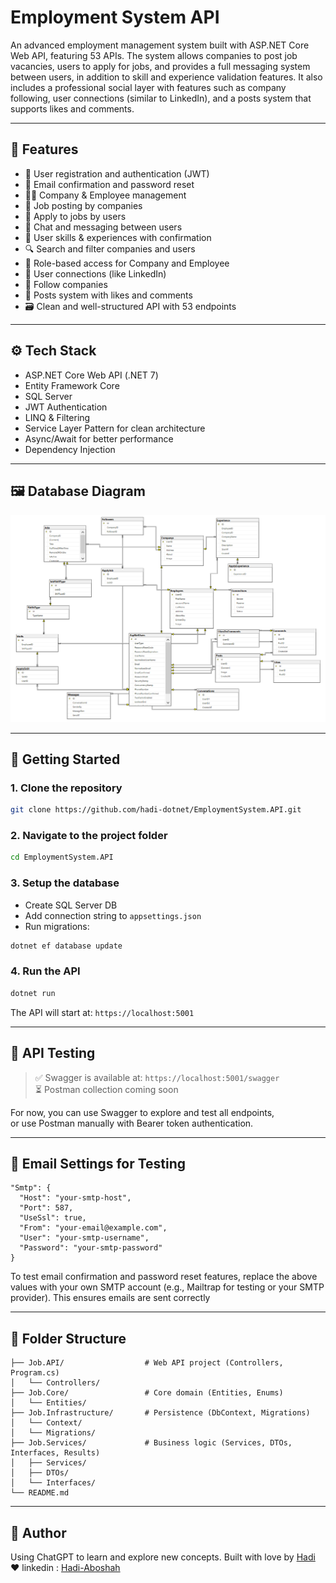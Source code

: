 # Employment System API

An advanced employment management system built with ASP.NET Core Web API, featuring 53 APIs. The system allows companies to post job vacancies, users to apply for jobs, and provides a full messaging system between users, in addition to skill and experience validation features. It also includes a professional social layer with features such as company following, user connections (similar to LinkedIn), and a posts system that supports likes and comments.

---

## 📌 Features

- 🔐 User registration and authentication (JWT)
- 📧 Email confirmation and password reset
- 🧑‍💼 Company & Employee management
- 📄 Job posting by companies
- 📝 Apply to jobs by users
- 💬 Chat and messaging between users
- 🧠 User skills & experiences with confirmation
- 🔍 Search and filter companies and users
- 📑 Role-based access for Company and Employee
- 🤝 User connections (like LinkedIn)
- 🏢 Follow companies
- 📰 Posts system with likes and comments
- 🗃️ Clean and well-structured API with 53 endpoints

---

## ⚙️ Tech Stack

- ASP.NET Core Web API (.NET 7)
- Entity Framework Core
- SQL Server
- JWT Authentication
- LINQ & Filtering
- Service Layer Pattern for clean architecture
- Async/Await for better performance
- Dependency Injection

---

## 🖼️ Database Diagram

![Database Diagram](./JobDiagram.PNG)

---

## 🚀 Getting Started

### 1. Clone the repository
```bash
git clone https://github.com/hadi-dotnet/EmploymentSystem.API.git
```

### 2. Navigate to the project folder
```bash
cd EmploymentSystem.API
```

### 3. Setup the database
- Create SQL Server DB
- Add connection string to `appsettings.json`
- Run migrations:
```bash
dotnet ef database update
```

### 4. Run the API
```bash
dotnet run
```

The API will start at: `https://localhost:5001`

---

## 🧪 API Testing

> ✅ Swagger is available at: `https://localhost:5001/swagger`  
> ⏳ Postman collection coming soon  

For now, you can use Swagger to explore and test all endpoints,  
or use Postman manually with Bearer token authentication.

---

## 📧 Email Settings for Testing
```
"Smtp": {
  "Host": "your-smtp-host",
  "Port": 587,
  "UseSsl": true,
  "From": "your-email@example.com",
  "User": "your-smtp-username",
  "Password": "your-smtp-password"
}
```
To test email confirmation and password reset features, replace the above values with your own SMTP account (e.g., Mailtrap for testing or your SMTP provider). This ensures emails are sent correctly

---

## 📂 Folder Structure

```
├── Job.API/                  # Web API project (Controllers, Program.cs)
│   └── Controllers/
├── Job.Core/                 # Core domain (Entities, Enums)
│   └── Entities/
├── Job.Infrastructure/       # Persistence (DbContext, Migrations)
│   └── Context/
│   └── Migrations/
├── Job.Services/             # Business logic (Services, DTOs, Interfaces, Results)
│   ├── Services/
│   ├── DTOs/
│   └── Interfaces/         
└── README.md
```

---

## 🙌 Author

Using ChatGPT to learn and explore new concepts.
Built with love by [Hadi](https://github.com/hadi-dotnet) ❤️
linkedin : [Hadi-Aboshah](https://www.linkedin.com/in/hadi-aboshah/)
